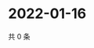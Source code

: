 # 2022-01-16

共 0 条

<!-- BEGIN WEIBO -->
<!-- 最后更新时间 Sun Jan 16 2022 13:06:02 GMT+0800 (China Standard Time) -->

<!-- END WEIBO -->
